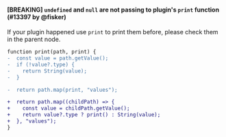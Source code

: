 #### [BREAKING] `undefined` and `null` are not passing to plugin's `print` function (#13397 by @fisker)

If your plugin happened use `print` to print them before, please check them in the parent node.

```diff
function print(path, print) {
-  const value = path.getValue();
-  if (!value?.type) {
-    return String(value);
-  }

-  return path.map(print, "values");

+  return path.map((childPath) => {
+    const value = childPath.getValue();
+    return value?.type ? print() : String(value);
+  }, "values");
}
```
